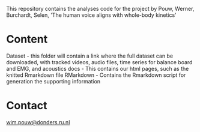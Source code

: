 This repository contains the analyses code for the project by Pouw, Werner, Burchardt, Selen, 'The human voice aligns with whole-body kinetics'

# Content
Dataset - this folder will contain a link where the full dataset can be downloaded, with tracked videos, audio files, time series for balance board and EMG, and acoustics
docs - This contains our html pages, such as the knitted Rmarkdown file
RMarkdown - Contains the Rmarkdown script for generation the supporting information

# Contact
wim.pouw@donders.ru.nl
